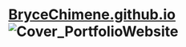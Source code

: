 # [BryceChimene.github.io](https://brycechimene.netlify.app/)![Cover_PortfolioWebsite](https://github.com/BryceChimene/Portfolio-Website/assets/72059206/47f7ca8f-21c2-4540-b273-19ba2b2f7825)

